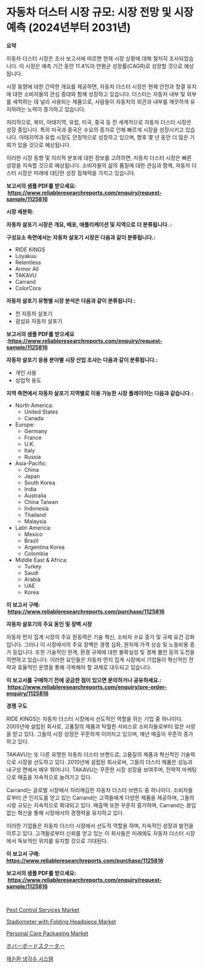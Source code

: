 <p><h1>자동차 더스터 시장 규모: 시장 전망 및 시장 예측 (2024년부터 2031년)</h1></p><p><strong>요약</strong></p>
<p><p>자동차 더스터 시장은 조사 보고서에 따르면 현재 시장 상황에 대해 철저히 조사되었습니다. 이 시장은 예측 기간 동안 11.4%의 연평균 성장률(CAGR)로 성장할 것으로 예상됩니다.</p><p>시장 동향에 대한 간략한 개요를 제공하면, 자동차 더스터 시장은 현재 안전과 청결 유지에 대한 소비자들의 관심 증대와 함께 성장하고 있습니다. 더스터는 자동차 내부 및 외부를 세척하는 데 널리 사용되는 제품으로, 사람들이 자동차의 외관과 내부를 깨끗하게 유지하려는 노력이 증가하고 있습니다.</p><p>지리적으로, 북미, 아태지역, 유럽, 미국, 중국 등 전 세계적으로 자동차 더스터 시장은 성장 중입니다. 특히 미국과 중국은 수요의 증가로 인해 빠르게 시장을 성장시키고 있습니다. 아태지역과 유럽 시장도 안정적으로 성장하고 있으며, 향후 몇 년 동안 더 많은 기회가 있을 것으로 예상됩니다.</p><p>이러한 시장 동향 및 지리적 분포에 대한 정보를 고려하면, 자동차 더스터 시장은 빠른 성장을 지속할 것으로 예상됩니다. 소비자들의 삶의 품질에 대한 관심과 함께, 자동차 더스터 시장은 미래에 대단한 성장 잠재력을 가지고 있습니다.</p></p>
<p><strong>보고서의 샘플 PDF를 받으세요: &nbsp;<a href="https://www.reliableresearchreports.com/enquiry/request-sample/1125816">https://www.reliableresearchreports.com/enquiry/request-sample/1125816</a></strong></p>
<p><strong>시장 세분화:</strong></p>
<p><strong> 자동차 살포기 시장은 개요, 배포, 애플리케이션 및 지역으로 더 분류됩니다. :</strong></p>
<p><strong>구성요소 측면에서는 자동차 살포기 시장은 다음과 같이 분류됩니다.:</strong></p>
<p><ul><li>RIDE KINGS</li><li>Loyakuu</li><li>Relentless</li><li>Armor All</li><li>TAKAVU</li><li>Carrand</li><li>ColorCora</li></ul></p>
<p><strong> 자동차 살포기 유형별 시장 분석은 다음과 같이 분류됩니다.:</strong></p>
<p><ul><li>천 자동차 살포기</li><li>광섬유 자동차 살포기</li></ul></p>
<p><strong>보고서의 샘플 PDF를 받으세요 :<a href="https://www.reliableresearchreports.com/enquiry/request-sample/1125816">https://www.reliableresearchreports.com/enquiry/request-sample/1125816</a></strong></p>
<p><strong> 자동차 살포기 응용 분야별 시장 산업 조사는 다음과 같이 분류됩니다.:</strong></p>
<p><ul><li>개인 사용</li><li>상업적 용도</li></ul></p>
<p><strong>지역 측면에서 자동차 살포기 지역별로 이용 가능한 시장 플레이어는 다음과 같습니다.:</strong></p>
<p><ul>
    <li>
        North America:
        <ul>
            <li>United States</li>
            <li>Canada</li>
        </ul>
    </li>
    <li>
        Europe:
        <ul>
            <li>Germany</li>
            <li>France</li>
            <li>U.K.</li>
            <li>Italy</li>
            <li>Russia</li>
        </ul>
    </li>
    <li>
        Asia-Pacific:
        <ul>
            <li>China</li>
            <li>Japan</li>
            <li>South Korea</li>
            <li>India</li>
            <li>Australia</li>
            <li>China Taiwan</li>
            <li>Indonesia</li>
            <li>Thailand</li>
            <li>Malaysia</li>
        </ul>
    </li>
    <li>
        Latin America:
        <ul>
            <li>Mexico</li>
            <li>Brazil</li>
            <li>Argentina Korea</li>
            <li>Colombia</li>
        </ul>
    </li>
    <li>
        Middle East & Africa:
        <ul>
            <li>Turkey</li>
            <li>Saudi</li>
            <li>Arabia</li>
            <li>UAE</li>
            <li>Korea</li>
        </ul>
    </li>
    </ul></p>
<p><strong>이 보고서 구매: &nbsp;<a href="https://www.reliableresearchreports.com/purchase/1125816">https://www.reliableresearchreports.com/purchase/1125816</a></strong></p>
<p><strong>자동차 살포기의 주요 동인 및 장벽 시장</strong></p>
<p><p>자동차 먼지 집게 시장의 주요 원동력은 기술 혁신, 소비자 수요 증가 및 규제 요건 강화입니다. 그러나 이 시장에서의 주요 장벽은 경쟁 심화, 원자재 가격 상승 및 노동비용 증가 등입니다. 또한 기술적인 한계, 환경 규제에 대한 불확실성 및 경제 불안 등의 도전을 직면하고 있습니다. 이러한 요인들은 자동차 먼지 집게 시장에서 기업들이 혁신적인 전략과 효율적인 운영을 통해 극복해야 할 과제로 대두되고 있습니다.</p></p>
<p><strong>이 보고서를 구매하기 전에 궁금한 점이 있으면 문의하거나 공유하세요.: &nbsp;<a href="https://www.reliableresearchreports.com/enquiry/pre-order-enquiry/1125816">https://www.reliableresearchreports.com/enquiry/pre-order-enquiry/1125816</a></strong></p>
<p><strong>경쟁 구도</strong></p>
<p><p>RIDE KINGS는 자동차 더스터 시장에서 선도적인 역할을 하는 기업 중 하나이다. 2005년에 설립된 회사로, 고품질의 제품과 탁월한 서비스로 소비자들로부터 많은 사랑을 받고 있다. 그들의 시장 성장은 꾸준하게 이어지고 있으며, 매년 매출이 꾸준히 증가하고 있다.</p><p>TAKAVU는 또 다른 유명한 자동차 더스터 브랜드로, 고품질의 제품과 혁신적인 기술력으로 시장을 선도하고 있다. 2010년에 설립된 회사로써, 그들의 더스터 제품은 성능과 내구성 면에서 매우 뛰어나다. TAKAVU는 꾸준한 시장 성장을 보여주며, 전략적 마케팅으로 매출을 지속적으로 늘려가고 있다.</p><p>Carrand는 글로벌 시장에서 자리매김한 자동차 더스터 브랜드 중 하나이다. 소비자들로부터 큰 인지도를 얻고 있는 Carrand는 고객들에게 다양한 제품을 제공하며, 그들의 시장 규모는 지속적으로 확대되고 있다. 매출액 또한 꾸준히 증가하며, Carrand는 끊임없는 혁신을 통해 시장에서의 경쟁력을 유지하고 있다.</p><p>이러한 기업들은 자동차 더스터 시장에서 선도적 역할을 하며, 지속적인 성장과 발전을 이루고 있다. 고객들로부터 신뢰를 얻고 있는 이 회사들은 미래에도 자동차 더스터 시장에서 독보적인 위치를 유지할 것으로 기대된다.</p></p>
<p><strong>이 보고서 구매: &nbsp; <a href="https://www.reliableresearchreports.com/purchase/1125816">https://www.reliableresearchreports.com/purchase/1125816</a></strong></p>
<p><strong>보고서의 샘플 PDF를 받으세요: &nbsp;<a href="https://www.reliableresearchreports.com/enquiry/request-sample/1125816">https://www.reliableresearchreports.com/enquiry/request-sample/1125816</a></strong><strong></strong></p>
<p>&nbsp;</p>
<p><p><a href="https://github.com/gulaimolin/Market-Research-Report-List-3/blob/main/pest-control-services-market.md">Pest Control Services Market</a></p><p><a href="https://issuu.com/reportprime-2/docs/stadiometer-with-folding-headpiece-market-size-203">Stadiometer with Folding Headpiece Market</a></p><p><a href="https://github.com/RoccoManning/Market-Research-Report-List-3/blob/main/personal-care-packaging-market.md">Personal Care Packaging Market</a></p><p><a href="https://github.com/oqxogxyvqe90775/Market-Research-Report-List-1/blob/main/4693853189745.md">ホバーボードスクーター</a></p><p><a href="https://github.com/lzrvbyqzftro57/Market-Research-Report-List-1/blob/main/2154024189594.md">재순환 냉각수 시스템</a></p></p>